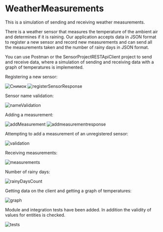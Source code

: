 # WeatherMeasurements

This is a simulation of sending and receiving weather measurements.

There is a weather sensor that measures the temperature of the ambient air and determines if it is raining.
Our application accepts data in JSON format to register a new sensor and record new measurements and can send all the measurements taken and the number of rainy days in JSON format.

You can use Postman or the SensorProjectRESTApiClient project to send and receive data, where a simulation of sending and receiving data with a graph of temperatures is implemented.

Registering a new sensor:

![Снимок](https://github.com/DEUS-VULT-1095/SensorProjectRESTApi/assets/109753552/73ac998c-1b72-433f-9f28-f385196a6b60)
![registerSensorResponse](https://github.com/DEUS-VULT-1095/SensorProjectRESTApi/assets/109753552/53b8131a-2681-47cd-9a97-48bb86190b98)

Sensor name validation:

![nameValidation](https://github.com/DEUS-VULT-1095/SensorProjectRESTApi/assets/109753552/baff6937-3dad-43af-a635-71e644f99701)

Adding a measurement:

![addMeasurement](https://github.com/DEUS-VULT-1095/SensorProjectRESTApi/assets/109753552/84b0aab9-b84a-46fc-b24b-98c2c3d10132)
![addmeasurementresponse](https://github.com/DEUS-VULT-1095/SensorProjectRESTApi/assets/109753552/6c28637c-66b8-42cd-8b28-8777b9b6d877)

Attempting to add a measurement of an unregistered sensor:

![validation](https://github.com/DEUS-VULT-1095/SensorProjectRESTApi/assets/109753552/16442c26-47eb-4b54-b17f-f726ce9fc531)

Receiving measurements:

![measurements](https://github.com/DEUS-VULT-1095/SensorProjectRESTApi/assets/109753552/027c1d30-ca88-4e19-8640-47a1b5fc02c3)

Number of rainy days:

![rainyDaysCount](https://github.com/DEUS-VULT-1095/SensorProjectRESTApi/assets/109753552/3fceb753-8b89-488c-bd78-40298d295368)

Getting data on the client and getting a graph of temperatures:

![graph](https://github.com/DEUS-VULT-1095/SensorProjectRESTApi/assets/109753552/16975e19-017f-426c-ac15-6d62cf22c0eb)

Module and integration tests have been added.
In addition the validity of values for entities is checked.

![tests](https://github.com/DEUS-VULT-1095/WeatherMeasurements/assets/109753552/ebd2923b-54f4-4de2-9cd7-eb1d3dc3befd)
